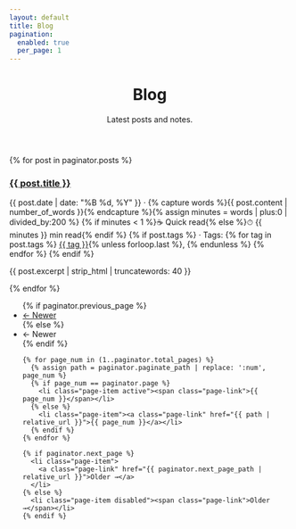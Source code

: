 ```yaml
---
layout: default
title: Blog
pagination:
  enabled: true
  per_page: 1
---
```


<div class="container">
  <header class="mb-4">
    <h1>Blog</h1>
    <p class="lead">Latest posts and notes.</p>
  </header>

  <div class="list-group">
    {% for post in paginator.posts %}
      <article class="list-group-item">
        <h3 class="mb-1"><a href="{{ post.url | relative_url }}">{{ post.title }}</a></h3>
        <div class="small text-muted mb-2">
          {{ post.date | date: "%B %d, %Y" }} · {% capture words %}{{ post.content | number_of_words }}{% endcapture %}{% assign minutes = words | plus:0 | divided_by:200 %}
          {% if minutes < 1 %}☕ Quick read{% else %}⏱ {{ minutes }} min read{% endif %}
          {% if post.tags %} · Tags:
            {% for tag in post.tags %}
              <a href="{{ '/tag/' | append: tag | slugify | prepend: '/' | replace: '//','/' }}">{{ tag }}</a>{% unless forloop.last %}, {% endunless %}
            {% endfor %}
          {% endif %}
        </div>
        <p class="mb-0">{{ post.excerpt | strip_html | truncatewords: 40 }}</p>
      </article>
    {% endfor %}
  </div>

  <!-- Pagination controls -->
<nav aria-label="Blog pagination" class="my-4">
  <ul class="pagination justify-content-center">
    {% if paginator.previous_page %}
      <li class="page-item">
        <a class="page-link" href="{{ paginator.previous_page_path | relative_url }}">← Newer</a>
      </li>
    {% else %}
      <li class="page-item disabled"><span class="page-link">← Newer</span></li>
    {% endif %}

    {% for page_num in (1..paginator.total_pages) %}
      {% assign path = paginator.paginate_path | replace: ':num', page_num %}
      {% if page_num == paginator.page %}
        <li class="page-item active"><span class="page-link">{{ page_num }}</span></li>
      {% else %}
        <li class="page-item"><a class="page-link" href="{{ path | relative_url }}">{{ page_num }}</a></li>
      {% endif %}
    {% endfor %}

    {% if paginator.next_page %}
      <li class="page-item">
        <a class="page-link" href="{{ paginator.next_page_path | relative_url }}">Older →</a>
      </li>
    {% else %}
      <li class="page-item disabled"><span class="page-link">Older →</span></li>
    {% endif %}
  </ul>
</nav>
</div>
